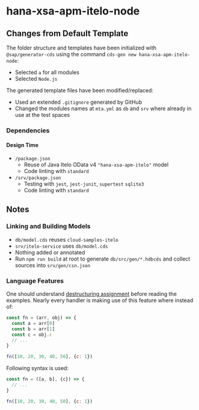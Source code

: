 # hana-xsa-apm-itelo-node

## Changes from Default Template

The folder structure and templates have been initialized with `@sap/generator-cds` using the command `cds-gen new hana-xsa-apm-itelo-node`:
- Selected `a` for all modules
- Selected `Node.js`

The generated template files have been modified/replaced:
- Used an extended `.gitignore` generated by GitHub
- Changed the modules names at `mta.yml` as `db` and `srv` where already in use at the test spaces


### Dependencies
#### Design Time
- `/package.json`
  - Reuse of Java Itelo OData v4 `"hana-xsa-apm-itelo"` model
  - Code linting with `standard`
- `/srv/package.json`
  - Testing with `jest`, `jest-junit`, `supertest` `sqlite3`
  - Code linting with `standard`


## Notes

### Linking and Building Models
- `db/model.cds` reuses `cloud-samples-itelo`
- `srv/itelo-service` uses `db/model.cds`
- Nothing added or annotated
- Run `npm run build` at root to generate `db/src/gen/*.hdbcds` and collect sources into `srv/gen/csn.json`


### Language Features
One should understand [destructuring assignment](https://developer.mozilla.org/en-US/docs/Web/JavaScript/Reference/Operators/Destructuring_assignment) before reading the examples.
Nearly every handler is making use of this feature where instead of:
```javascript
const fn = (arr, obj) => {
  const a = arr[0]
  const b = arr[1]
  const c = obj.c
  // ...
}

fn([10, 20, 30, 40, 50], {c: 1}) 
```

Following syntax is used:
```javascript
const fn = ([a, b], {c}) => {
  // ...
}

fn([10, 20, 30, 40, 50], {c: 1}) 
```
